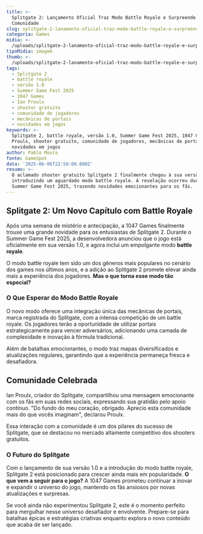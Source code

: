 ```yaml
---
title: >-
  Splitgate 2: Lançamento Oficial Traz Modo Battle Royale e Surpreende
  Comunidade
slug: splitgate-2-lanamento-oficial-traz-modo-battle-royale-e-surpreende-comunidade
categoria: Games
midia: >-
  /uploads/splitgate-2-lanamento-oficial-traz-modo-battle-royale-e-surpreende-comunidade-thumb.png
tipoMidia: imagem
thumb: >-
  /uploads/splitgate-2-lanamento-oficial-traz-modo-battle-royale-e-surpreende-comunidade-thumb.png
tags:
  - Splitgate 2
  - battle royale
  - versão 1.0
  - Summer Game Fest 2025
  - 1047 Games
  - Ian Proulx
  - shooter gratuito
  - comunidade de jogadores
  - mecânicas de portais
  - novidades em jogos
keywords: >-
  Splitgate 2, battle royale, versão 1.0, Summer Game Fest 2025, 1047 Games, Ian
  Proulx, shooter gratuito, comunidade de jogadores, mecânicas de portais,
  novidades em jogos
author: Pablo Moura
fonte: GameSpot
data: '2025-06-06T22:58:00.000Z'
resumo: >-
  O aclamado shooter gratuito Splitgate 2 finalmente chegou à sua versão 1.0,
  introduzindo um aguardado modo battle royale. A revelação ocorreu durante o
  Summer Game Fest 2025, trazendo novidades emocionantes para os fãs.
---
```


## Splitgate 2: Um Novo Capítulo com Battle Royale

Após uma semana de mistério e antecipação, a 1047 Games finalmente trouxe uma grande novidade para os entusiastas de Splitgate 2. Durante o Summer Game Fest 2025, a desenvolvedora anunciou que o jogo está oficialmente em sua versão 1.0, e agora inclui um empolgante modo **battle royale**.

O modo battle royale tem sido um dos gêneros mais populares no cenário dos games nos últimos anos, e a adição ao Splitgate 2 promete elevar ainda mais a experiência dos jogadores. **Mas o que torna esse modo tão especial?**

### O Que Esperar do Modo Battle Royale

O novo modo oferece uma integração única das mecânicas de portais, marca registrada do Splitgate, com a intensa competição de um battle royale. Os jogadores terão a oportunidade de utilizar portais estrategicamente para vencer adversários, adicionando uma camada de complexidade e inovação à fórmula tradicional.

Além de batalhas emocionantes, o modo traz mapas diversificados e atualizações regulares, garantindo que a experiência permaneça fresca e desafiadora.

## Comunidade Celebrada

Ian Proulx, criador do Splitgate, compartilhou uma mensagem emocionante com os fãs em suas redes sociais, expressando sua gratidão pelo apoio contínuo. "Do fundo do meu coração, obrigado. Aprecio esta comunidade mais do que vocês imaginam", declarou Proulx.

Essa interação com a comunidade é um dos pilares do sucesso de Splitgate, que se destacou no mercado altamente competitivo dos shooters gratuitos.

### O Futuro do Splitgate

Com o lançamento de sua versão 1.0 e a introdução do modo battle royale, Splitgate 2 está posicionado para crescer ainda mais em popularidade. **O que vem a seguir para o jogo?** A 1047 Games prometeu continuar a inovar e expandir o universo do jogo, mantendo os fãs ansiosos por novas atualizações e surpresas.

Se você ainda não experimentou Splitgate 2, este é o momento perfeito para mergulhar nesse universo desafiador e envolvente. Prepare-se para batalhas épicas e estratégias criativas enquanto explora o novo conteúdo que acaba de ser lançado.
